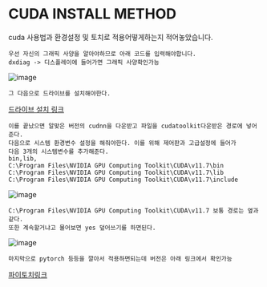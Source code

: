 # CUDA INSTALL METHOD
cuda 사용법과 환경설정 및 토치로 적용어떻게하는지 적어놓았습니다.
```
우선 자신의 그래픽 사양을 알아야하므로 아래 코드를 입력해야합니다.
dxdiag -> 디스플레이에 들어가면 그래픽 사양확인가능
```
![image](https://user-images.githubusercontent.com/97833069/230761945-fb4f4d1b-89be-4eda-b834-9c2898cc05e6.png)</br>
```
그 다음으로 드라이브를 설치해야한다.
```
[드라이브 설치 링크](https://www.nvidia.co.kr/Download/index.aspx?lang=kr)
```
이를 끝났으면 알맞은 버전의 cudnn을 다운받고 파일을 cudatoolkit다운받은 경로에 넣어준다.
다음으로 시스템 환경변수 설정을 해줘야한다. 이를 위해 제어판과 고급설정에 들어가
다음 3개의 시스템변수를 추가해준다.
bin,lib,
C:\Program Files\NVIDIA GPU Computing Toolkit\CUDA\v11.7\bin
C:\Program Files\NVIDIA GPU Computing Toolkit\CUDA\v11.7\lib
C:\Program Files\NVIDIA GPU Computing Toolkit\CUDA\v11.7\include
```
![image](https://user-images.githubusercontent.com/97833069/230768503-fe47bc70-5537-448b-84b7-d214650b7c91.png)
```
C:\Program Files\NVIDIA GPU Computing Toolkit\CUDA\v11.7 보통 경로는 옆과 같다.
또한 계속할거냐고 물어보면 yes 덮어쓰기를 하면된다.
```
![image](https://user-images.githubusercontent.com/97833069/230767005-4fbaa4d3-3c63-406a-bc4f-f208722121c2.png)
```
마지막으로 pytorch 등등을 깔아서 적용하면되는데 버전은 아래 링크에서 확인가능
```
[파이토치링크](https://pytorch.org/get-started/locally/)
